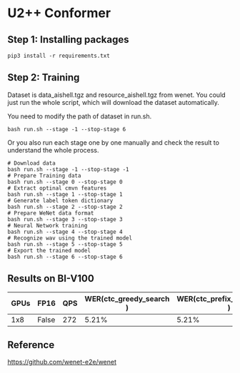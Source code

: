 # U2++ Conformer

## Step 1: Installing packages

```
pip3 install -r requirements.txt
```

## Step 2: Training

Dataset is data_aishell.tgz and resource_aishell.tgz from wenet.
You could just run the whole script, which will download the dataset automatically.   

You need to modify the path of dataset in run.sh.
```
bash run.sh --stage -1 --stop-stage 6
```
Or you also run each stage one by one manually and check the result to understand the whole process.  
```
# Download data
bash run.sh --stage -1 --stop-stage -1
# Prepare Training data
bash run.sh --stage 0 --stop-stage 0
# Extract optinal cmvn features
bash run.sh --stage 1 --stop-stage 1
# Generate label token dictionary
bash run.sh --stage 2 --stop-stage 2
# Prepare WeNet data format
bash run.sh --stage 3 --stop-stage 3
# Neural Network training
bash run.sh --stage 4 --stop-stage 4
# Recognize wav using the trained model
bash run.sh --stage 5 --stop-stage 5
# Export the trained model
bash run.sh --stage 6 --stop-stage 6
```

## Results on BI-V100

| GPUs | FP16  | QPS |WER(ctc_greedy_search ) |WER(ctc_prefix_beam_search   ) | WER(attention  ) | WER(attention_rescoring  ) | 
|------|-------|-----|-----                   |-----                   |-----                   |-----                   |
| 1x8  | False | 272  | 5.21%                 | 5.21%                   |5.13%                    | 4.82%                | 
 

## Reference
https://github.com/wenet-e2e/wenet
